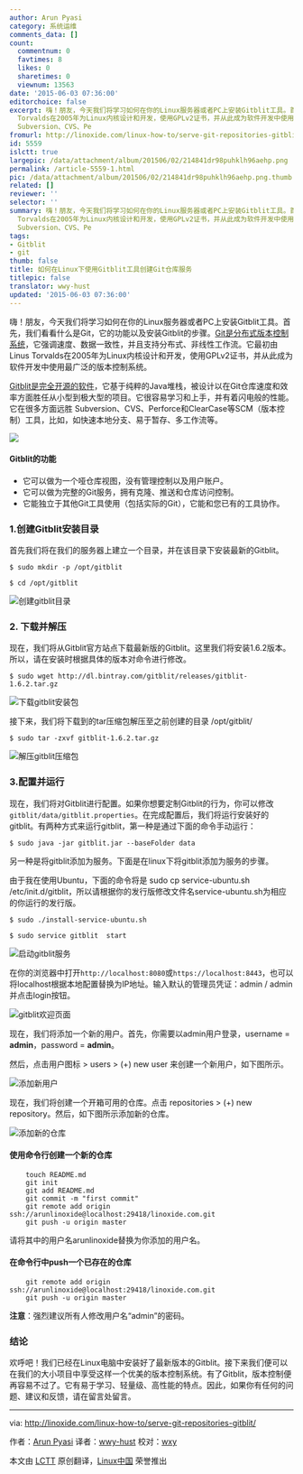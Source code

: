 ```yaml
---
author: Arun Pyasi
category: 系统运维
comments_data: []
count:
  commentnum: 0
  favtimes: 8
  likes: 0
  sharetimes: 0
  viewnum: 13563
date: '2015-06-03 07:36:00'
editorchoice: false
excerpt: 嗨！朋友，今天我们将学习如何在你的Linux服务器或者PC上安装Gitblit工具。首先，我们看看什么是Git，它的功能以及安装Gitblit的步骤。Git是分布式版本控制系统，它强调速度、数据一致性，并且支持分布式、非线性工作流。它最初由Linus
  Torvalds在2005年为Linux内核设计和开发，使用GPLv2证书，并从此成为软件开发中使用最广泛的版本控制系统。 Gitblit是完全开源的软件，它基于纯粹的Java堆栈，被设计以在Git仓库速度和效率方面胜任从小型到极大型的项目。它很容易学习和上手，并有着闪电般的性能。它在很多方面远胜
  Subversion、CVS、Pe
fromurl: http://linoxide.com/linux-how-to/serve-git-repositories-gitblit/
id: 5559
islctt: true
largepic: /data/attachment/album/201506/02/214841dr98puhklh96aehp.png
permalink: /article-5559-1.html
pic: /data/attachment/album/201506/02/214841dr98puhklh96aehp.png.thumb.jpg
related: []
reviewer: ''
selector: ''
summary: 嗨！朋友，今天我们将学习如何在你的Linux服务器或者PC上安装Gitblit工具。首先，我们看看什么是Git，它的功能以及安装Gitblit的步骤。Git是分布式版本控制系统，它强调速度、数据一致性，并且支持分布式、非线性工作流。它最初由Linus
  Torvalds在2005年为Linux内核设计和开发，使用GPLv2证书，并从此成为软件开发中使用最广泛的版本控制系统。 Gitblit是完全开源的软件，它基于纯粹的Java堆栈，被设计以在Git仓库速度和效率方面胜任从小型到极大型的项目。它很容易学习和上手，并有着闪电般的性能。它在很多方面远胜
  Subversion、CVS、Pe
tags:
- Gitblit
- git
thumb: false
title: 如何在Linux下使用Gitblit工具创建Git仓库服务
titlepic: false
translator: wwy-hust
updated: '2015-06-03 07:36:00'
---
```


嗨！朋友，今天我们将学习如何在你的Linux服务器或者PC上安装Gitblit工具。首先，我们看看什么是Git，它的功能以及安装Gitblit的步骤。[Git是分布式版本控制系统](http://git-scm.com/)，它强调速度、数据一致性，并且支持分布式、非线性工作流。它最初由Linus Torvalds在2005年为Linux内核设计和开发，使用GPLv2证书，并从此成为软件开发中使用最广泛的版本控制系统。


[Gitblit是完全开源的软件](http://gitblit.com/)，它基于纯粹的Java堆栈，被设计以在Git仓库速度和效率方面胜任从小型到极大型的项目。它很容易学习和上手，并有着闪电般的性能。它在很多方面远胜 Subversion、CVS、Perforce和ClearCase等SCM（版本控制）工具，比如，如快速本地分支、易于暂存、多工作流等。


![](/data/attachment/album/201506/02/214841dr98puhklh96aehp.png)


#### Gitblit的功能


* 它可以做为一个哑仓库视图，没有管理控制以及用户账户。
* 它可以做为完整的Git服务，拥有克隆、推送和仓库访问控制。
* 它能独立于其他Git工具使用（包括实际的Git），它能和您已有的工具协作。


### 1.创建Gitblit安装目录


首先我们将在我们的服务器上建立一个目录，并在该目录下安装最新的Gitblit。



```
$ sudo mkdir -p /opt/gitblit

$ cd /opt/gitblit

```

![创建gitblit目录](/data/attachment/album/201506/02/214903hf9d59es1duf4def.png)


### 2. 下载并解压


现在，我们将从Gitblit官方站点下载最新版的Gitblit。这里我们将安装1.6.2版本。所以，请在安装时根据具体的版本对命令进行修改。



```
$ sudo wget http://dl.bintray.com/gitblit/releases/gitblit-1.6.2.tar.gz

```

![下载gitblit安装包](/data/attachment/album/201506/02/214904p86fvbzhls5tpymp.png)


接下来，我们将下载到的tar压缩包解压至之前创建的目录 /opt/gitblit/



```
$ sudo tar -zxvf gitblit-1.6.2.tar.gz

```

![解压gitblit压缩包](/data/attachment/album/201506/02/214905epcd5i5rmpmaramm.png)


### 3.配置并运行


现在，我们将对Gitblit进行配置。如果你想要定制Gitblit的行为，你可以修改`gitblit/data/gitblit.properties`。在完成配置后，我们将运行安装好的gitblit。有两种方式来运行gitblit，第一种是通过下面的命令手动运行：



```
$ sudo java -jar gitblit.jar --baseFolder data

```

另一种是将gitblit添加为服务。下面是在linux下将gitblit添加为服务的步骤。


由于我在使用Ubuntu，下面的命令将是 sudo cp service-ubuntu.sh /etc/init.d/gitblit，所以请根据你的发行版修改文件名service-ubuntu.sh为相应的你运行的发行版。



```
$ sudo ./install-service-ubuntu.sh

$ sudo service gitblit  start

```

![启动gitblit服务](/data/attachment/album/201506/02/214906m4bqllbhncq0bgli.png)


在你的浏览器中打开`http://localhost:8080`或`https://localhost:8443`，也可以将localhost根据本地配置替换为IP地址。输入默认的管理员凭证：admin / admin并点击login按钮。


![gitblit欢迎页面](/data/attachment/album/201506/02/214906kk8as2t2271lmyoz.png)


现在，我们将添加一个新的用户。首先，你需要以admin用户登录，username = **admin**，password = **admin**。


然后，点击用户图标 > users > (+) new user 来创建一个新用户，如下图所示。


![添加新用户](/data/attachment/album/201506/02/214907z878djvte8887jxw.png)


现在，我们将创建一个开箱可用的仓库。点击 repositories > (+) new repository。然后，如下图所示添加新的仓库。


![添加新的仓库](/data/attachment/album/201506/02/214908x2dqhnlwi4lirwtn.png)


#### 使用命令行创建一个新的仓库



```
    touch README.md
    git init
    git add README.md
    git commit -m "first commit"
    git remote add origin ssh://arunlinoxide@localhost:29418/linoxide.com.git
    git push -u origin master

```

请将其中的用户名arunlinoxide替换为你添加的用户名。


#### 在命令行中push一个已存在的仓库



```
    git remote add origin ssh://arunlinoxide@localhost:29418/linoxide.com.git
    git push -u origin master

```

**注意**：强烈建议所有人修改用户名“admin”的密码。


### 结论


欢呼吧！我们已经在Linux电脑中安装好了最新版本的Gitblit。接下来我们便可以在我们的大小项目中享受这样一个优美的版本控制系统。有了Gitblit，版本控制便再容易不过了。它有易于学习、轻量级、高性能的特点。因此，如果你有任何的问题、建议和反馈，请在留言处留言。




---


via: <http://linoxide.com/linux-how-to/serve-git-repositories-gitblit/>


作者：[Arun Pyasi](http://linoxide.com/author/arunp/) 译者：[wwy-hust](https://github.com/wwy-hust) 校对：[wxy](https://github.com/wxy)


本文由 [LCTT](https://github.com/LCTT/TranslateProject) 原创翻译，[Linux中国](http://linux.cn/) 荣誉推出